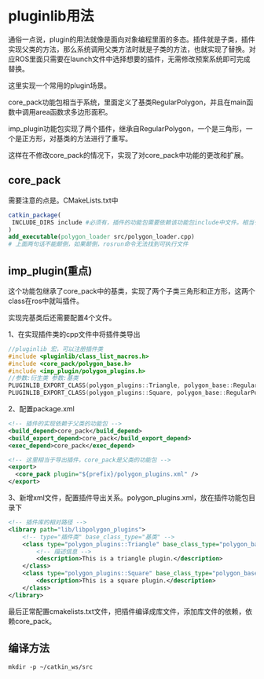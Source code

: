 # pluginlib用法

通俗一点说，plugin的用法就像是面向对象编程里面的多态。插件就是子类，插件实现父类的方法，那么系统调用父类方法时就是子类的方法，也就实现了替换。对应ROS里面只需要在launch文件中选择想要的插件，无需修改预案系统即可完成替换。

这里实现一个常用的plugin场景。

core_pack功能包相当于系统，里面定义了基类RegularPolygon，并且在main函数中调用area函数求多边形面积。

imp_plugin功能包实现了两个插件，继承自RegularPolygon，一个是三角形，一个是正方形，对基类的方法进行了重写。

这样在不修改core_pack的情况下，实现了对core_pack中功能的更改和扩展。

## core_pack

需要注意的点是。CMakeLists.txt中

```cmake
catkin_package(
 INCLUDE_DIRS include #必须有，插件的功能包需要依赖该功能包include中文件。相当于什么该功能包导出的include文件。
)
add_executable(polygon_loader src/polygon_loader.cpp)
# 上面两句话不能颠倒，如果颠倒，rosrun命令无法找到可执行文件
```

## imp_plugin(重点)

这个功能包继承了core_pack中的基类，实现了两个子类三角形和正方形，这两个class在ros中就叫插件。

实现完基类后还需要配置4个文件。

1、在实现插件类的cpp文件中将插件类导出

```c++
//pluginlib 宏，可以注册插件类
#include <pluginlib/class_list_macros.h>
#include <core_pack/polygon_base.h>
#include <imp_plugin/polygon_plugins.h>
//参数:衍生类 参数:基类
PLUGINLIB_EXPORT_CLASS(polygon_plugins::Triangle, polygon_base::RegularPolygon)
PLUGINLIB_EXPORT_CLASS(polygon_plugins::Square, polygon_base::RegularPolygon)
```

2、配置package.xml

```xml
<!-- 插件的实现依赖于父类的功能包 -->
<build_depend>core_pack</build_depend>
<build_export_depend>core_pack</build_export_depend>
<exec_depend>core_pack</exec_depend>

<!-- 这里相当于导出插件，core_pack是父类的功能包 -->
<export>
  <core_pack plugin="${prefix}/polygon_plugins.xml" />
</export>
```

3、新增xml文件，配置插件导出关系。polygon_plugins.xml，放在插件功能包目录下

```xml
<!-- 插件库的相对路径 -->
<library path="lib/libpolygon_plugins">
    <!-- type="插件类" base_class_type="基类" -->
    <class type="polygon_plugins::Triangle" base_class_type="polygon_base::RegularPolygon">
        <!-- 描述信息 -->
        <description>This is a triangle plugin.</description>
    </class>
    <class type="polygon_plugins::Square" base_class_type="polygon_base::RegularPolygon">
        <description>This is a square plugin.</description>
    </class>
</library>
```

最后正常配置cmakelists.txt文件，把插件编译成库文件，添加库文件的依赖，依赖core_pack。

## 编译方法

```
mkdir -p ~/catkin_ws/src
```

